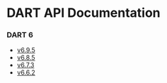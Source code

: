 # DART API Documentation

### DART 6

* [v6.9.5](https://dartsim.github.io/dart/v6.9.5/)
* [v6.8.5](https://dartsim.github.io/dart/v6.8.5/)
* [v6.7.3](https://dartsim.github.io/dart/v6.7.3/)
* [v6.6.2](https://dartsim.github.io/dart/v6.6.2/)
